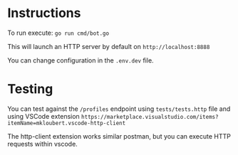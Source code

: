 # Instructions

To run execute: `go run cmd/bot.go`

This will launch an HTTP server by default on `http://localhost:8888`

You can change configuration in the `.env.dev` file.

# Testing
You can test against the `/profiles` endpoint using `tests/tests.http` file and using VSCode extension `https://marketplace.visualstudio.com/items?itemName=mkloubert.vscode-http-client`

The http-client extension works similar postman, but you can execute HTTP requests within vscode.

